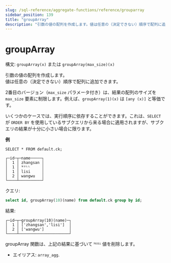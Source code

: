 ```yaml
---
slug: /sql-reference/aggregate-functions/reference/grouparray
sidebar_position: 139
title: "groupArray"
description: "引数の値の配列を作成します。値は任意の（決定できない）順序で配列に追加できます。"
---
```



# groupArray

構文: `groupArray(x)` または `groupArray(max_size)(x)`

引数の値の配列を作成します。  
値は任意の（決定できない）順序で配列に追加できます。

2番目のバージョン（`max_size` パラメータ付き）は、結果の配列のサイズを `max_size` 要素に制限します。例えば、`groupArray(1)(x)` は `[any (x)]` と等価です。

いくつかのケースでは、実行順序に依存することができます。これは、`SELECT` が `ORDER BY` を使用しているサブクエリから来る場合に適用されますが、サブクエリの結果が十分に小さい場合に限ります。

**例**

``` text
SELECT * FROM default.ck;

┌─id─┬─name─────┐
│  1 │ zhangsan │
│  1 │ ᴺᵁᴸᴸ     │
│  1 │ lisi     │
│  2 │ wangwu   │
└────┴──────────┘

```

クエリ:

``` sql
select id, groupArray(10)(name) from default.ck group by id;
```

結果:

``` text
┌─id─┬─groupArray(10)(name)─┐
│  1 │ ['zhangsan','lisi']  │
│  2 │ ['wangwu']           │
└────┴──────────────────────┘
```

groupArray 関数は、上記の結果に基づいて ᴺᵁᴸᴸ 値を削除します。

- エイリアス: `array_agg`.
